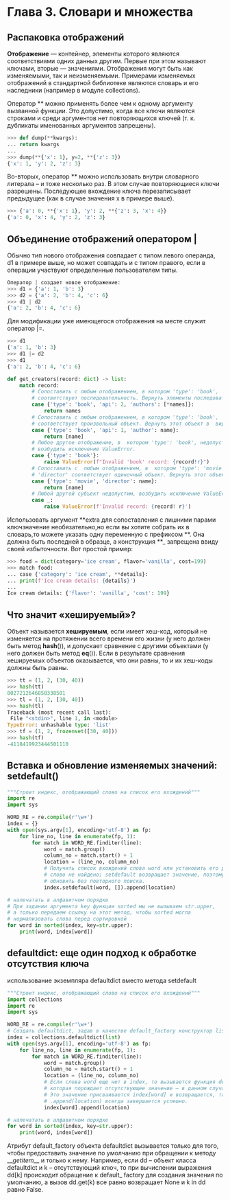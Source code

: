 # Глава 3. Словари и множества

## Распаковка отображений

**Отображениe** — контейнер, элементы которого являются соответствиями одних данных другим. Первые при этом называют ключами, вторые — значениями. Отображения могут быть как изменяемыми, так и неизменяемыми. Примерами изменяемых отображений в стандартной библиотеке являются словарь и его наследники (например в модуле collections).

Оператор ** можно применять более чем к  одному аргументу вызванной функции. Это допустимо, когда все ключи являются строками и среди аргументов нет повторяющихся ключей (т. к. дубликаты именованных
аргументов запрещены).

```python
>>> def dump(**kwargs):
... return kwargs
...
>>> dump(**{'x': 1}, y=2, **{'z': 3})
{'x': 1, 'y': 2, 'z': 3}
```

Во-вторых, оператор ** можно использовать внутри словарного литерала –
и тоже несколько раз. В этом случае повторяющиеся ключи разрешены. Последующее вхождение
ключа перезаписывает предыдущее (как в случае значения x в примере выше).

```python
>>> {'a': 0, **{'x': 1}, 'y': 2, **{'z': 3, 'x': 4}}
{'a': 0, 'x': 4, 'y': 2, 'z': 3}
```

## Объединение отображений оператором |

Обычно тип нового отображения совпадает с  типом левого операнда, d1
в  примере выше, но может совпадать и  с типом правого, если в  операции
участвуют определенные пользователем типы.

```python
Оператор | создает новое отображение:
>>> d1 = {'a': 1, 'b': 3}
>>> d2 = {'a': 2, 'b': 4, 'c': 6}
>>> d1 | d2
{'a': 2, 'b': 4, 'c': 6}
```

Для модификации уже имеющегося отображения на месте служит оператор
|=.
```python
>>> d1
{'a': 1, 'b': 3}
>>> d1 |= d2
>>> d1
{'a': 2, 'b': 4, 'c': 6}
```

```python
def get_creators(record: dict) -> list:
    match record:
        # Сопоставить с любым отображением, в котором 'type': 'book', 'api' : 2, а ключу 'authors'
        # соответствует последовательность. Вернуть элементы последовательности в виде нового списка.
        case {'type': 'book', 'api': 2, 'authors': [*names]}: 
            return names
        # Сопоставить с любым отображением, в котором 'type': 'book', 'api' : 1, а ключу 'author' 
        # соответствует произвольный объект. Вернуть этот объект в  виде элемента списка.
        case {'type': 'book', 'api': 1, 'author': name}:
            return [name]
        # Любое другое отображение, в  котором 'type': 'book', недопустимо, 
        # возбудить исключение ValueError.
        case {'type': 'book'}:
            raise ValueError(f"Invalid 'book' record: {record!r}")
        # Сопоставить с  любым отображением, в  котором 'type': 'movie', а  ключу
        # 'director' соответствует одиночный объект. Вернуть этот объект в виде элемента списка.
        case {'type': 'movie', 'director': name}:
            return [name]
        # Любой другой субъект недопустим, возбудить исключение ValueError.
        case _:
            raise ValueError(f'Invalid record: {record! r}')
```

Использовать аргумент **extra для сопоставления с лишними парами ключзначение необязательно,но если вы хотите собрать их в словарь,то можете указать одну переменную с префиксом **. Она должна быть последней в образце, а конструкция **_ запрещена ввиду своей избыточности. Вот простой пример:

```python
>>> food = dict(category='ice cream', flavor='vanilla', cost=199)
>>> match food:
... case {'category': 'ice cream', **details}:
... print(f'Ice cream details: {details}')
...
Ice cream details: {'flavor': 'vanilla', 'cost': 199}
```

## Что значит «хешируемый»?

Объект называется **хешируемым**, если имеет хеш-код, который не изменяется на протяжении всего времени его жизни (у него должен быть метод __hash__()), и допускает сравнение с другими объектами (у него должен быть метод __eq__()). Если в результате сравнения хешируемых объектов оказывается, что они равны, то и их хеш-коды должны быть равны.

```python
>>> tt = (1, 2, (30, 40))
>>> hash(tt)
8027212646858338501
>>> tl = (1, 2, [30, 40])
>>> hash(tl)
Traceback (most recent call last):
 File "<stdin>", line 1, in <module>
TypeError: unhashable type: 'list'
>>> tf = (1, 2, frozenset([30, 40]))
>>> hash(tf)
-4118419923444501110
```

## Вставка и обновление изменяемых значений: setdefault()

```python
"""Строит индекс, отображающий слово на список его вхождений"""
import re
import sys

WORD_RE = re.compile(r'\w+')
index = {}
with open(sys.argv[1], encoding='utf-8') as fp:
    for line_no, line in enumerate(fp, 1):
        for match in WORD_RE.finditer(line):
            word = match.group()
            column_no = match.start() + 1
            location = (line_no, column_no)
            # Получить список вхождений слова word или установить его равным [], если
            # слово не найдено; setdefault возвращает значение, поэтому список можно
            # обновить без повторного поиска.
            index.setdefault(word, []).append(location)

# напечатать в алфавитном порядке
# При задании аргумента key функции sorted мы не вызываем str.upper,  
# а только передаем ссылку на этот метод, чтобы sorted могла 
# нормализовать слова перед сортировкой
for word in sorted(index, key=str.upper):
    print(word, index[word])
```

## defaultdict: еще один подход к обработке отсутствия ключа

использование экземпляра defaultdict вместо метода setdefault
```python
"""Строит индекс, отображающий слово на список его вхождений"""
import collections
import re
import sys

WORD_RE = re.compile(r'\w+')
# Создать defaultdict, задав в качестве default_factory конструктор list.
index = collections.defaultdict(list) 
with open(sys.argv[1], encoding='utf-8') as fp:
    for line_no, line in enumerate(fp, 1):
        for match in WORD_RE.finditer(line):
            word = match.group()
            column_no = match.start() + 1
            location = (line_no, column_no)
            # Если слова word еще нет в index, то вызывается функция default_factory,
            # которая порождает отсутствующее значение – в данном случае пустой список.
            # Это значение присваивается index[word] и возвращается, так что операция
            # .append(location) всегда завершается успешно.
            index[word].append(location) 

# напечатать в алфавитном порядке
for word in sorted(index, key=str.upper):
    print(word, index[word])
```

Атрибут default_factory объекта defaultdict вызывается только
для того, чтобы предоставить значение по умолчанию при обращении 
к методу \_\_*getitem*__ и только к нему. Например, если dd – 
объект класса defaultdict и k – отсутствующий ключ, то при
вычислении выражения dd[k] происходит обращение к default_
factory для создания значения по умолчанию, а вызов dd.get(k)
все равно возвращает None и k in dd равно False.

